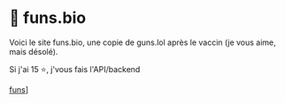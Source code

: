 # 🔗 funs.bio
Voici le site funs.bio, une copie de guns.lol après le vaccin (je vous aime, mais désolé).

Si j'ai 15 ⭐, j'vous fais l'API/backend

[funs](https://i.ibb.co/98BQNRd/image.png)]
